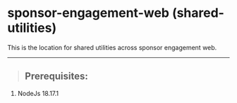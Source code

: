 # sponsor-engagement-web (shared-utilities)

This is the location for shared utilities across sponsor engagement web.

---

> ## Prerequisites:

1. NodeJs 18.17.1
